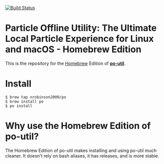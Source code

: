 [![Build Status](https://travis-ci.org/nrobinson2000/homebrew-po.svg?branch=master)](https://travis-ci.org/nrobinson2000/homebrew-po)

# Particle Offline Utility: The Ultimate Local Particle Experience for Linux and macOS - Homebrew Edition

This is the repository for the [Homebrew](http://brew.sh/) Edition of [**po-util**](https://github.com/nrobinson2000/po-util).

# Install

```
$ brew tap nrobinson2000/po
$ brew install po
$ po install
```

# Why use the Homebrew Edition of po-util?

The Homebrew Edition of po-util makes installing and using po-util much cleaner. It doesn't rely on bash aliases, it has releases, and is more stable.
